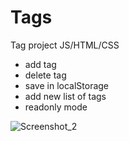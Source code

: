 # Tags
 Tag project JS/HTML/CSS

 - add tag
 - delete tag
 - save in localStorage
 - add new list of tags
 - readonly mode

![Screenshot_2](https://user-images.githubusercontent.com/56970453/173250050-af92c151-d216-426e-8856-09d884b8dff7.png)
